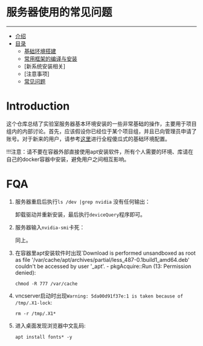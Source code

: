 # 服务器使用的常见问题
___
- [介绍](#introduction)
- [目录](#categories)
  - [基础环境搭建](./chapters/env/infrastructure.md)
  - [常用框架的编译与安装](./chapters/lib/lib.md)
  - [新系统安装相关] 
  - [注意事项]
  - [常见问题](#FQA)

# Introduction
这个仓库总结了实验室服务器基本环境安装的一些非常基础的操作，主要用于项目组内的内部讨论。首先，应该假设你已经位于某个项目组，并且已向管理员申请了账号。对于新来的用户，请参考[这里](./chapters/env/infrastructure.md)进行全程傻瓜式的基础环境配置。

!!!注意：请不要在容器外部直接使用apt安装软件，所有个人需要的环境、库请在自己的docker容器中安装，避免用户之间相互影响。


# FQA
1. 服务器重启后执行`ls /dev |grep nvidia`
   没有任何输出：
   
   卸载驱动并重新安装，最后执行`deviceQuery`程序即可。
2. 服务器输入`nvidia-smi`卡死：
   
   同上。 

3. 在容器里apt安装软件时出现`Download is performed unsandboxed as root as file '/var/cache/apt/archives/partial/less_487-0.1build1_amd64.deb' couldn't be accessed by user '_apt'. - pkgAcquire::Run (13: Permission denied):
    ```
    chmod -R 777 /var/cache
    ```
4. vncserver启动时出现`Warning: 5da00d91f37e:1 is taken because of /tmp/.X1-lock`:
   ```
   rm -r /tmp/.X1*
   ```

5. 进入桌面发现浏览器中文乱码:
   ```
   apt install fonts* -y
   ```